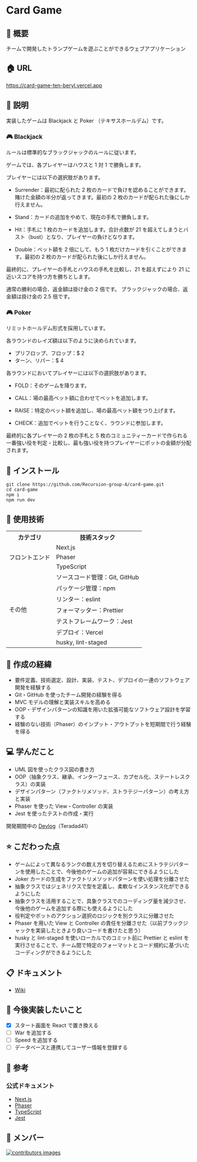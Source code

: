 # Card Game

## 🌱 概要

チームで開発したトランプゲームを遊ぶことができるウェブアプリケーション

## 🏠 URL

https://card-game-ten-beryl.vercel.app

## 📝 説明

実装したゲームは Blackjack と Poker （テキサスホールデム）です。

### 🎮 Blackjack

ルールは標準的なブラックジャックのルールに従います。

ゲームでは、各プレイヤーはハウスと 1 対 1 で勝負します。

プレイヤーには以下の選択肢があります。

- Surrender：最初に配られた 2 枚のカードで負けを認めることができます。賭けた金額の半分が返ってきます。最初の 2 枚のカードが配られた後にしか行えません。

- Stand：カードの追加をやめて、現在の手札で勝負します。

- Hit：手札に 1 枚のカードを追加します。合計点数が 21 を超えてしまうとバスト（bust）となり、プレイヤーの負けとなります。
- Double：ベット額を 2 倍にして、もう 1 枚だけカードを引くことができます。最初の 2 枚のカードが配られた後にしか行えません。

最終的に、プレイヤーの手札とハウスの手札を比較し、21 を超えずにより 21 に近いスコアを持つ方を勝ちとします。

通常の勝利の場合、返金額は掛け金の 2 倍です。
ブラックジャックの場合、返金額は掛け金の 2.5 倍です。

### 🎮 Poker

リミットホールデム形式を採用しています。

各ラウンドのレイズ額は以下のように決められています。

- プリフロップ、フロップ：$ 2
- ターン、リパー：$ 4

各ラウンドにおいてプレイヤーには以下の選択肢があります。

- FOLD：そのゲームを降ります。

- CALL：場の最高ベット額に合わせてベットを追加します。
- RAISE：特定のベット額を追加し、場の最高ベット額をつり上げます。
- CHECK：追加でベットを行うことなく、ラウンドに参加します。

最終的に各プレイヤーの 2 枚の手札と 5 枚のコミュニティーカードで作られる一番強い役を判定・比較し、最も強い役を持つプレイヤーにポットの金額が分配されます。

## 🚀 インストール

```
git clone https://github.com/Recursion-group-A/card-game.git
cd card-game
npm i
npm run dev
```

## 💾 使用技術

<table>
<tr>
  <th>カテゴリ</th>
  <th>技術スタック</th>
</tr>
<tr>
  <td rowspan=3>フロントエンド</td>
  <td>Next.js</td>
</tr>
<tr>
  <td>Phaser</td>
</tr>
<tr>
  <td>TypeScript</td>
</tr>
<td rowspan=7>その他</td>
  <td>ソースコード管理：Git, GitHub</td>
<tr>
  <td>パッケージ管理：npm</td>
</tr>
<tr>
  <td>リンター：eslint</td>
</tr>
<tr>
  <td>フォーマッター：Prettier</td>
</tr>
<tr>
  <td>テストフレームワーク：Jest</td>
</tr>
<tr>
  <td>デプロイ：Vercel</td>
</tr>
<tr>
  <td>husky, lint-staged</td>
</tr>
</table>

## 📜 作成の経緯

- 要件定義、技術選定、設計、実装、テスト、デプロイの一連のソフトウェア開発を経験する
- Git・GitHub を使ったチーム開発の経験を得る
- MVC モデルの理解と実装スキルを高める
- OOP・デザインパターンの知識を用いた拡張可能なソフトウェア設計を学習する
- 経験のない技術（Phaser）のインプット・アウトプットを短期間で行う経験を得る

## 💻 学んだこと

- UML 図を使ったクラス図の書き方
- OOP（抽象クラス、継承、インターフェース、カプセル化、ステートレスクラス）の実装
- デザインパターン（ファクトリメソッド、ストラテジーパターン）の考え方と実装
- Phaser を使った View・Controller の実装
- Jest を使ったテストの作成・実行

開発期間中の [Devlog](https://docs.google.com/document/d/12HDOibWNE8gMtWd8wni5Gtn5iFxRt_q-fkJivLVB82I/edit?usp=sharing)（Teradad41）

## ⭐️ こだわった点

- ゲームによって異なるランクの数え方を切り替えるためにストラテジパターンを使用したことで、今後他のゲームの追加が容易にできるようにした
- Joker カードの生成をファクトリメソッドパターンを使い処理を分離させた
- 抽象クラスではジェネリクスで型を定義し、柔軟なインスタンス化ができるようにした
- 抽象クラスを活用することで、具象クラスでのコーディング量を減少させ、今後他のゲームを追加する際にも使えるようにした
- 役判定やボットのアクション選択のロジックを別クラスに分離させた
- Phaser を用いた View と Controller の責任を分離させた（以前ブラックジャックを実装したときより良いコードを書けたと思う）
- husky と lint-staged を使いローカルでのコミット前に Prettier と eslint を実行させることで、チーム間で特定のフォーマットとコード規約に基づいたコーディングができるようにした

## 📋 ドキュメント

- [Wiki](https://github.com/Recursion-group-A/card-game/wiki)

## 📮 今後実装したいこと

- [x] スタート画面を React で置き換える
- [ ] War を追加する
- [ ] Speed を追加する
- [ ] データベースと連携してユーザー情報を登録する

## 📑 参考

### 公式ドキュメント

- [Next.js](https://nextjs.org)
- [Phaser](https://phaser.io)
- [TypeScript](https://www.typescriptlang.org)
- [Jest](https://jestjs.io/ja/)

## 👷 メンバー

<a href="https://github.com/Recursion-group-A/card-game/graphs/contributors">
  <img src="https://contrib.rocks/image?repo=recursion-group-a/card-game" 
alt="contributors images" />
</a>
